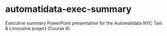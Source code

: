 # automatidata-exec-summary
Executive summary PowerPoint presentation for the Automatidata NYC Taxi &amp; Limousine project (Course 6).
